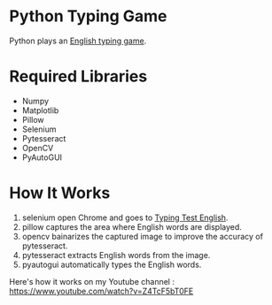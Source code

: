 # Python Typing Game
Python plays an [English typing game](https://10fastfingers.com/typing-test/english).

# Required Libraries
- Numpy
- Matplotlib
- Pillow
- Selenium
- Pytesseract
- OpenCV
- PyAutoGUI

# How It Works
1. selenium open Chrome and goes to [Typing Test English](https://10fastfingers.com/typing-test/english).
2. pillow captures the area where English words are displayed.
3. opencv bainarizes the captured image to improve the accuracy of pytesseract.
4. pytesseract extracts English words from the image.
5. pyautogui automatically types the English words.

Here's how it works on my Youtube channel : https://www.youtube.com/watch?v=Z4TcF5bT0FE

